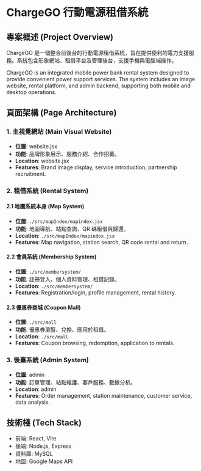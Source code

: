# ChargeGO 行動電源租借系統

## 專案概述 (Project Overview)

ChargeGO 是一個整合前後台的行動電源租借系統，旨在提供便利的電力支援服務。系統包含形象網站、租借平台及管理後台，支援手機與電腦端操作。

ChargeGO is an integrated mobile power bank rental system designed to provide convenient power support services. The system includes an image website, rental platform, and admin backend, supporting both mobile and desktop operations.

## 頁面架構 (Page Architecture)

### 1. 主視覺網站 (Main Visual Website)
- **位置**: website.jsx
- **功能**: 品牌形象展示、服務介紹、合作招募。
- **Location**: website.jsx
- **Features**: Brand image display, service introduction, partnership recruitment.

### 2. 租借系統 (Rental System)
#### 2.1 地圖系統本身 (Map System)
- **位置**: `./src/mapIndex/mapindex.jsx`
- **功能**: 地圖導航、站點查詢、QR 碼租借與歸還。
- **Location**: `./src/mapIndex/mapindex.jsx`
- **Features**: Map navigation, station search, QR code rental and return.

#### 2.2 會員系統 (Membership System)
- **位置**: `./src/membersystem/`
- **功能**: 註冊登入、個人資料管理、租借記錄。
- **Location**: `./src/membersystem/`
- **Features**: Registration/login, profile management, rental history.

#### 2.3 優惠券商城 (Coupon Mall)
- **位置**: `./src/mall`
- **功能**: 優惠券瀏覽、兌換、應用於租借。
- **Location**: `./src/mall`
- **Features**: Coupon browsing, redemption, application to rentals.

### 3. 後臺系統 (Admin System)
- **位置**: admin
- **功能**: 訂單管理、站點維護、客戶服務、數據分析。
- **Location**: admin
- **Features**: Order management, station maintenance, customer service, data analysis.

## 技術棧 (Tech Stack)
- 前端: React, Vite
- 後端: Node.js, Express
- 資料庫: MySQL
- 地圖: Google Maps API
